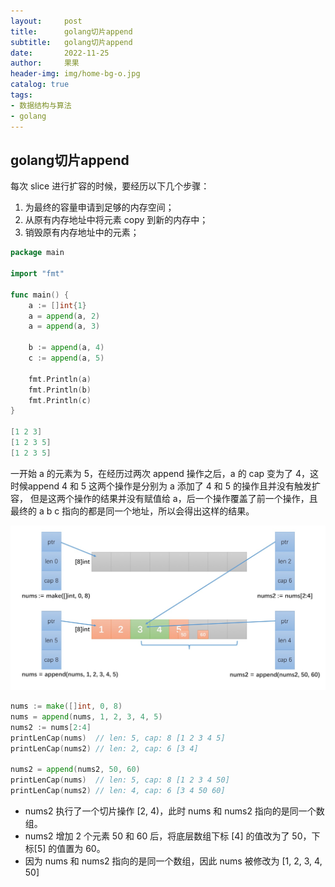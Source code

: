 ```yaml
---
layout:     post
title:      golang切片append
subtitle:   golang切片append
date:       2022-11-25
author:     果果
header-img: img/home-bg-o.jpg
catalog: true
tags:
- 数据结构与算法
- golang
---
```


## golang切片append

每次 slice 进行扩容的时候，要经历以下几个步骤：

1. 为最终的容量申请到足够的内存空间；
2. 从原有内存地址中将元素 copy 到新的内存中；
3. 销毁原有内存地址中的元素；

```go
package main

import "fmt"

func main() {
	a := []int{1}
	a = append(a, 2)
	a = append(a, 3)
	
	b := append(a, 4)
	c := append(a, 5)
	
	fmt.Println(a)
	fmt.Println(b)
	fmt.Println(c)
}

[1 2 3]
[1 2 3 5]
[1 2 3 5]
```

一开始 a 的元素为 5，在经历过两次 append 操作之后，a 的 cap 变为了 4，这时候append 4 和 5 这两个操作是分别为 a 添加了 4 和 5 的操作且并没有触发扩容，
但是这两个操作的结果并没有赋值给 a，后一个操作覆盖了前一个操作，且最终的 a b c 指向的都是同一个地址，所以会得出这样的结果。


![s1](/img-post/202211/s1.jpeg "s1")

```go
nums := make([]int, 0, 8)
nums = append(nums, 1, 2, 3, 4, 5)
nums2 := nums[2:4]
printLenCap(nums)  // len: 5, cap: 8 [1 2 3 4 5]
printLenCap(nums2) // len: 2, cap: 6 [3 4]

nums2 = append(nums2, 50, 60)
printLenCap(nums)  // len: 5, cap: 8 [1 2 3 4 50]
printLenCap(nums2) // len: 4, cap: 6 [3 4 50 60]
```

- nums2 执行了一个切片操作 [2, 4)，此时 nums 和 nums2 指向的是同一个数组。
- nums2 增加 2 个元素 50 和 60 后，将底层数组下标 [4] 的值改为了 50，下标[5] 的值置为 60。
- 因为 nums 和 nums2 指向的是同一个数组，因此 nums 被修改为 [1, 2, 3, 4, 50]
